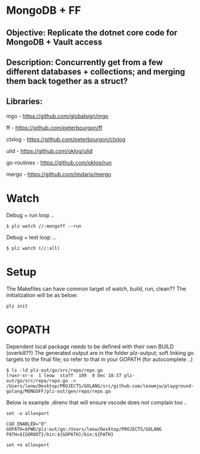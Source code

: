 # MongoDB + FF

## Objective: Replicate the dotnet core code for MongoDB + Vault access

## Description: Concurrently get from a few different databases + collections; and merging them back together as a struct?

## Libraries:

mgo - https://github.com/globalsign/mgo

ff - https://github.com/peterbourgon/ff

ctxlog - https://github.com/peterbourgon/ctxlog

ulid - https://github.com/oklog/ulid

go-routines - https://github.com/oklog/run

mergo - https://github.com/imdario/mergo

# Watch 

Debug + run loop ..
```
$ plz watch //:mongoff --run
```

Debug + test loop ...
```
$ plz watch (//:all)
```

# Setup

The Makefiles can have common target of watch, build, run, clean??
The initialization will be as below:
```
plz init
```

# GOPATH 

Dependent local package needs to be defined with their own BUILD (overkill??)
The generated output are in the folder plz-output; soft linking go targets to the final file; so refer to that in your GOPATH (for autocomplete ..)

```
$ ls -ld plz-out/go/src/repo/repo.go
lrwxr-xr-x  1 leow  staff  109  9 Dec 18:37 plz-out/go/src/repo/repo.go -> /Users/leow/Desktop/PROJECTS/GOLANG/src/github.com/leowmjw/playground-golang/MONGOFF/plz-out/gen/repo/repo.go
```

Below is example .direnv that will ensure vscode does not complain too ..
```
set -o allexport

CGO_ENABLED="0"
GOPATH=$PWD/plz-out/go:/Users/leow/Desktop/PROJECTS/GOLANG
PATH=${GOROOT}/bin:${GOPATH}/bin:${PATH}

set +o allexport
```
